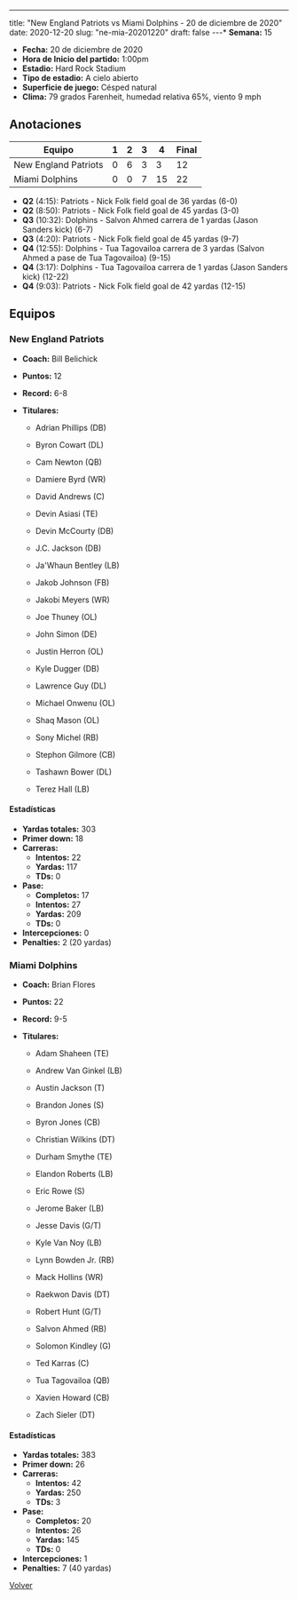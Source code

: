 ---
title: "New England Patriots vs Miami Dolphins - 20 de diciembre de 2020"
date: 2020-12-20
slug: "ne-mia-20201220"
draft: false
---* **Semana:** 15
* **Fecha:** 20 de diciembre de 2020
* **Hora de Inicio del partido:** 1:00pm
* **Estadio:** Hard Rock Stadium
* **Tipo de estadio:** A cielo abierto
* **Superficie de juego:** Césped natural
* **Clima:** 79 grados Farenheit, humedad relativa 65%, viento 9 mph




## Anotaciones
| Equipo | 1 | 2 | 3 | 4 | Final |
|--------|---|---|---|---|-------|
| New England Patriots  | 0 | 6 | 3 | 3  | 12 |
| Miami Dolphins  | 0 | 0 | 7 | 15  | 22 |
* **Q2** (4:15): Patriots - Nick Folk field goal de 36 yardas (6-0)
* **Q2** (8:50): Patriots - Nick Folk field goal de 45 yardas (3-0)
* **Q3** (10:32): Dolphins - Salvon Ahmed carrera de 1 yardas (Jason Sanders kick) (6-7)
* **Q3** (4:20): Patriots - Nick Folk field goal de 45 yardas (9-7)
* **Q4** (12:55): Dolphins - Tua Tagovailoa carrera de 3 yardas (Salvon Ahmed a pase de Tua Tagovailoa) (9-15)
* **Q4** (3:17): Dolphins - Tua Tagovailoa carrera de 1 yardas (Jason Sanders kick) (12-22)
* **Q4** (9:03): Patriots - Nick Folk field goal de 42 yardas (12-15)


## Equipos


### New England Patriots
* **Coach:** Bill Belichick
* **Puntos:** 12
* **Record:** 6-8
* **Titulares:** 

  * Adrian Phillips (DB) 

  * Byron Cowart (DL) 

  * Cam Newton (QB) 

  * Damiere Byrd (WR) 

  * David Andrews (C) 

  * Devin Asiasi (TE) 

  * Devin McCourty (DB) 

  * J.C. Jackson (DB) 

  * Ja'Whaun Bentley (LB) 

  * Jakob Johnson (FB) 

  * Jakobi Meyers (WR) 

  * Joe Thuney (OL) 

  * John Simon (DE) 

  * Justin Herron (OL) 

  * Kyle Dugger (DB) 

  * Lawrence Guy (DL) 

  * Michael Onwenu (OL) 

  * Shaq Mason (OL) 

  * Sony Michel (RB) 

  * Stephon Gilmore (CB) 

  * Tashawn Bower (DL) 

  * Terez Hall (LB) 

#### Estadísticas
* **Yardas totales:** 303
* **Primer down:** 18
* **Carreras:**
  * **Intentos:** 22
  * **Yardas:** 117
  * **TDs:** 0
* **Pase:**
  * **Completos:** 17
  * **Intentos:** 27
  * **Yardas:** 209
  * **TDs:** 0
* **Intercepciones:** 0
* **Penalties:** 2 (20 yardas)

### Miami Dolphins
* **Coach:** Brian Flores
* **Puntos:** 22
* **Record:** 9-5
* **Titulares:** 

  * Adam Shaheen (TE) 

  * Andrew Van Ginkel (LB) 

  * Austin Jackson (T) 

  * Brandon Jones (S) 

  * Byron Jones (CB) 

  * Christian Wilkins (DT) 

  * Durham Smythe (TE) 

  * Elandon Roberts (LB) 

  * Eric Rowe (S) 

  * Jerome Baker (LB) 

  * Jesse Davis (G/T) 

  * Kyle Van Noy (LB) 

  * Lynn Bowden Jr. (RB) 

  * Mack Hollins (WR) 

  * Raekwon Davis (DT) 

  * Robert Hunt (G/T) 

  * Salvon Ahmed (RB) 

  * Solomon Kindley (G) 

  * Ted Karras (C) 

  * Tua Tagovailoa (QB) 

  * Xavien Howard (CB) 

  * Zach Sieler (DT) 

#### Estadísticas
* **Yardas totales:** 383
* **Primer down:** 26
* **Carreras:**
  * **Intentos:** 42
  * **Yardas:** 250
  * **TDs:** 3
* **Pase:**
  * **Completos:** 20
  * **Intentos:** 26
  * **Yardas:** 145
  * **TDs:** 0
* **Intercepciones:** 1
* **Penalties:** 7 (40 yardas)


[Volver](/historia/2020)
